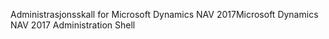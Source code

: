 <span data-ttu-id="7b9a4-101">Administrasjonsskall for Microsoft Dynamics NAV 2017</span><span class="sxs-lookup"><span data-stu-id="7b9a4-101">Microsoft Dynamics NAV 2017 Administration Shell</span></span>